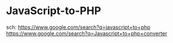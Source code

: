 # JavaScript-to-PHP
sch: https://www.google.com/search?q=javascript+to+php https://www.google.com/search?q=Javascript+to+php+converter
